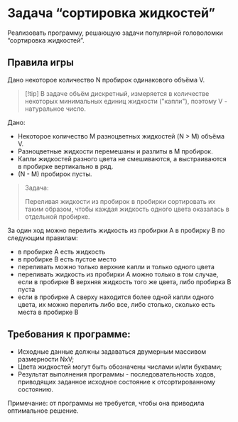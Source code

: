 # Задача “сортировка жидкостей”

Реализовать программу, решающую задачи популярной головоломки “сортировка жидкостей”.

## Правила игры

Дано некоторое количество N пробирок одинакового объёма V.

> [!tip] В задаче объём дискретный, измеряется в количестве некоторых минимальных единиц жидкости ("капли"), поэтому V - натуральное число.

Дано:
- Некоторое количество M разноцветных жидкостей (N > M) объёма V.
- Разноцветные жидкости перемешаны и разлиты в M пробирок.
- Капли жидкостей разного цвета не смешиваются, а выстраиваются в пробирке вертикально в ряд.
- (N - M) пробирок пусты.

> Задача:
>
> Переливая жидкости из пробирок в пробирки сортировать их таким образом, чтобы каждая жидкость одного цвета оказалась в отдельной пробирке.

За один ход можно перелить жидкость из пробирки A в пробирку B по следующим правилам:
- в пробирке A есть жидкость
- в пробирке B есть пустое место
- переливать можно только верхние капли и только одного цвета
- переливать жидкость из пробирки A можно только в том случае, если в пробирке B верхняя жидкость того же цвета, либо пробирка B пуста
- если в пробирке A сверху находится более одной капли одного цвета, их можно перелить либо все, либо столько, сколько есть места в пробирке B

## Требования к программе:

- Исходные данные должны задаваться двумерным массивом размерности NxV;
- Цвета жидкостей могут быть обозначены числами и/или буквами;
- Результат выполнения программы - последовательность ходов, приводящих заданное исходное состояние к отсортированному состоянию.

Примечание: от программы не требуется, чтобы она приводила оптимальное решение.

